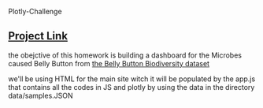 Plotly-Challenge

<h2><a href="flbpilot.github.io/homework-14/">Project Link</a></h2>

the obejctive of this homework is building a dashboard for the Microbes caused Belly Button from <a href="http://robdunnlab.com/projects/belly-button-biodiversity/">the Belly Button Biodiversity dataset</a> 

we'll be using HTML for the main site witch it will be populated by the app.js that contains all the codes in JS and plotly by using the data in the directory data/samples.JSON